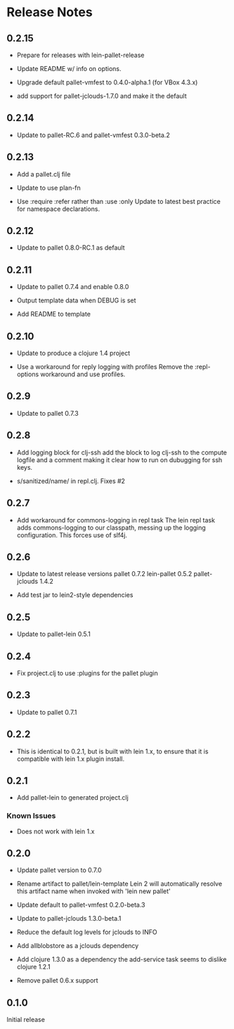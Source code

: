 # Release Notes

## 0.2.15

- Prepare for releases with lein-pallet-release

- Update README w/ info on options.

- Upgrade default pallet-vmfest to 0.4.0-alpha.1 (for VBox 4.3.x)

- add support for pallet-jclouds-1.7.0 and make it the default

## 0.2.14

- Update to pallet-RC.6 and pallet-vmfest 0.3.0-beta.2

## 0.2.13

- Add a pallet.clj file

- Update to use plan-fn

- Use :require :refer rather than :use :only
  Update to latest best practice for namespace declarations.

## 0.2.12

- Update to pallet 0.8.0-RC.1 as default

## 0.2.11

- Update to pallet 0.7.4 and enable 0.8.0

- Output template data when DEBUG is set

- Add README to template

## 0.2.10

- Update to produce a clojure 1.4 project

- Use a workaround for reply logging with profiles
  Remove the :repl-options workaround and use profiles.

## 0.2.9

- Update to pallet 0.7.3

## 0.2.8

- Add logging block for clj-ssh
  add the block to log clj-ssh to the compute logfile and a comment making
  it clear how to run on dubugging for ssh keys.

- s/sanitized/name/ in repl.clj. Fixes #2

## 0.2.7

- Add workaround for commons-logging in repl task
  The lein repl task adds commons-logging to our classpath, messing up the
  logging configuration. This forces use of slf4j.

## 0.2.6

- Update to latest release versions
  pallet 0.7.2 lein-pallet 0.5.2 pallet-jclouds 1.4.2

- Add test jar to lein2-style dependencies

## 0.2.5

- Update to pallet-lein 0.5.1

## 0.2.4

- Fix project.clj to use :plugins for the pallet plugin

## 0.2.3

- Update to pallet 0.7.1

## 0.2.2

- This is identical to 0.2.1, but is built with lein 1.x, to ensure that
  it is compatible with lein 1.x plugin install.

## 0.2.1

- Add pallet-lein to generated project.clj

### Known Issues

- Does not work with lein 1.x

## 0.2.0

- Update pallet version to 0.7.0

- Rename artifact to pallet/lein-template
  Lein 2 will automatically resolve this artifact name when invoked with
  'lein new pallet'

- Update default to pallet-vmfest 0.2.0-beta.3

- Update to pallet-jclouds 1.3.0-beta.1

- Reduce the default log levels for jclouds to INFO

- Add allblobstore as a jclouds dependency

- Add clojure 1.3.0 as a dependency
  the add-service task seems to dislike clojure 1.2.1

- Remove pallet 0.6.x support

## 0.1.0

Initial release
